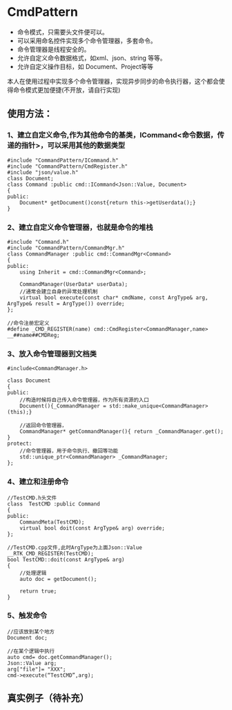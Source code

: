 # CmdPattern

* 命令模式，只需要头文件便可以。
* 可以采用命名控件实现多个命令管理器，多套命令。
* 命令管理器是线程安全的。
* 允许自定义命令数据格式，如xml、json、string 等等。
* 允许自定义操作目标，如 Document、Project等等

本人在使用过程中实现多个命令管理器，实现异步同步的命令执行器，这个都会使得命令模式更加便捷(不开放，请自行实现)

## 使用方法：

### 1、建立自定义命令,作为其他命令的基类，ICommand<命令数据，传递的指针>，可以采用其他的数据类型
```
#include "CommandPattern/ICommand.h"
#include "CommandPattern/CmdRegister.h"
#include "json/value.h"
class Document;
class Command :public cmd::ICommand<Json::Value, Document>
{
public:
    Document* getDocument()const{return this->getUserdata();}
}
```

### 2、建立自定义命令管理器，也就是命令的堆栈
```
#include "Command.h"
#include "CommandPattern/CommandMgr.h"
class CommandManager :public cmd::CommandMgr<Command>
{
public:
    using Inherit = cmd::CommandMgr<Command>;

    CommandManager(UserData* userData);
    //通常会建立自身的异常处理机制
    virtual bool execute(const char* cmdName, const ArgType& arg, ArgType& result = ArgType()) override;
};

//命令注册宏定义
#define _CMD_REGISTER(name) cmd::CmdRegister<CommandManager,name> __##name##CMDReg;
```


### 3、放入命令管理器到文档类
```
#include<CommandManager.h>

class Document
{
public:
    //构造时候将自己传入命令管理器，作为所有资源的入口
    Document(){_CommandManager = std::make_unique<CommandManager>(this);}
    
    //返回命令管理器，
    CommandManager* getCommandManager(){ return _CommandManager.get(); }
protect:
    //命令管理器，用于命令执行、撤回等功能
	std::unique_ptr<CommandManager> _CommandManager;
};

```

### 4、建立和注册命令

```
//TestCMD.h头文件
class  TestCMD :public Command
{
public:
    CommandMeta(TestCMD);
    virtual bool doit(const ArgType& arg) override;
};

//TestCMD.cpp文件,此时ArgType为上面Json::Value
__RTK_CMD_REGISTER(TestCMD);
bool TestCMD::doit(const ArgType& arg)
{
    //处理逻辑
    auto doc = getDocument();
    
    return true;
}

```

### 5、触发命令
```
//应该放到某个地方
Document doc;

//在某个逻辑中执行
auto cmd= doc.getCommandManager();
Json::Value arg;
arg["file"]= "XXX";
cmd->execute(“TestCMD”,arg);

```

## 真实例子（待补充）


